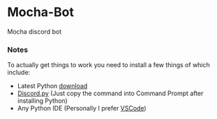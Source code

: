 # Mocha-Bot
Mocha discord bot

### Notes
To actually get things to work you need to install a few things of which include:
* Latest Python [download ](https://www.python.org/downloads/ "Python downloads page") 
* [Discord.py](https://discordpy.readthedocs.io/en/latest/ "Discord API documentation") (Just copy the command into Command Prompt after installing Python)
* Any Python IDE (Personally I prefer [VSCode](https://code.visualstudio.com/download/ "VSCode download page"))
